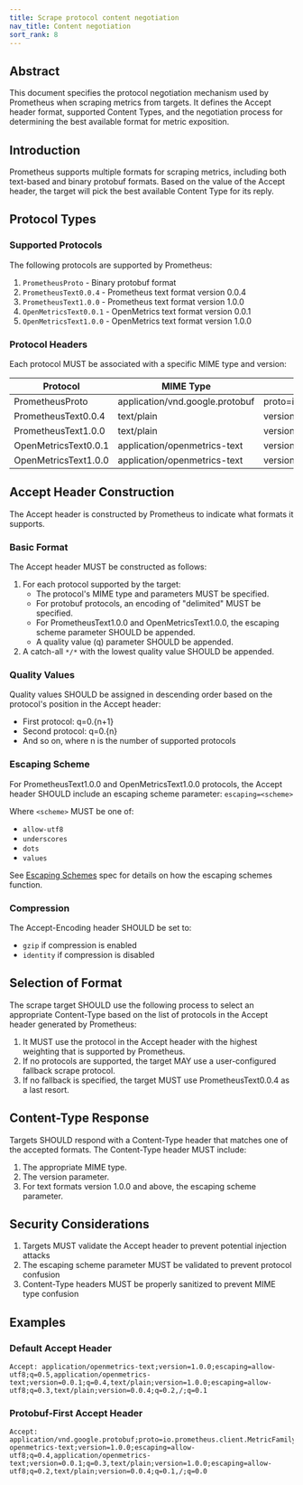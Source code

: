 ```yaml
---
title: Scrape protocol content negotiation
nav_title: Content negotiation
sort_rank: 8
---
```


## Abstract

This document specifies the protocol negotiation mechanism used by Prometheus
when scraping metrics from targets. It defines the Accept header format,
supported Content Types, and the negotiation process for determining the best
available format for metric exposition.

## Introduction

Prometheus supports multiple formats for scraping metrics, including both
text-based and binary protobuf formats. Based on the value of the Accept header,
the target will pick the best available Content Type for its reply.

## Protocol Types

### Supported Protocols

The following protocols are supported by Prometheus:

1. `PrometheusProto` - Binary protobuf format
2. `PrometheusText0.0.4` - Prometheus text format version 0.0.4
3. `PrometheusText1.0.0` - Prometheus text format version 1.0.0
4. `OpenMetricsText0.0.1` - OpenMetrics text format version 0.0.1
5. `OpenMetricsText1.0.0` - OpenMetrics text format version 1.0.0

### Protocol Headers

Each protocol MUST be associated with a specific MIME type and version:

| Protocol             | MIME Type                       | Parameters                                                 |
| -------------------- | ------------------------------- | ---------------------------------------------------------- |
| PrometheusProto      | application/vnd.google.protobuf | proto=io.prometheus.client.MetricFamily;encoding=delimited |
| PrometheusText0.0.4  | text/plain                      | version=0.0.4                                              |
| PrometheusText1.0.0  | text/plain                      | version=1.0.0                                              |
| OpenMetricsText0.0.1 | application/openmetrics-text    | version=0.0.1                                              |
| OpenMetricsText1.0.0 | application/openmetrics-text    | version=1.0.0                                              |

## Accept Header Construction

The Accept header is constructed by Prometheus to indicate what formats
it supports.

### Basic Format

The Accept header MUST be constructed as follows:

1. For each protocol supported by the target:
   - The protocol's MIME type and parameters MUST be specified.
   - For protobuf protocols, an encoding of "delimited" MUST be specified.
   - For PrometheusText1.0.0 and OpenMetricsText1.0.0, the escaping scheme
     parameter SHOULD be appended.
   - A quality value (q) parameter SHOULD be appended.
2. A catch-all `*/*` with the lowest quality value SHOULD be appended.

### Quality Values

Quality values SHOULD be assigned in descending order based on the protocol's
position in the Accept header:

- First protocol: q=0.{n+1}
- Second protocol: q=0.{n}
- And so on, where n is the number of supported protocols

### Escaping Scheme

For PrometheusText1.0.0 and OpenMetricsText1.0.0 protocols, the Accept header
SHOULD include an escaping scheme parameter: `escaping=<scheme>`

Where `<scheme>` MUST be one of:

- `allow-utf8`
- `underscores`
- `dots`
- `values`

See [Escaping Schemes](escaping_schemes.md) spec for details on how the escaping
schemes function.

### Compression

The Accept-Encoding header SHOULD be set to:

- `gzip` if compression is enabled
- `identity` if compression is disabled

## Selection of Format

The scrape target SHOULD use the following process to select an appropriate
Content-Type based on the list of protocols in the Accept header generated by
Prometheus:

1. It MUST use the protocol in the Accept header with the highest weighting that
   is supported by Prometheus.
2. If no protocols are supported, the target MAY use a user-configured fallback
   scrape protocol.
3. If no fallback is specified, the target MUST use PrometheusText0.0.4 as a
   last resort.

## Content-Type Response

Targets SHOULD respond with a Content-Type header that matches one of the
accepted formats. The Content-Type header MUST include:

1. The appropriate MIME type.
2. The version parameter.
3. For text formats version 1.0.0 and above, the escaping scheme parameter.

## Security Considerations

1. Targets MUST validate the Accept header to prevent potential injection attacks
2. The escaping scheme parameter MUST be validated to prevent protocol confusion
3. Content-Type headers MUST be properly sanitized to prevent MIME type confusion

## Examples

### Default Accept Header

```
Accept: application/openmetrics-text;version=1.0.0;escaping=allow-utf8;q=0.5,application/openmetrics-text;version=0.0.1;q=0.4,text/plain;version=1.0.0;escaping=allow-utf8;q=0.3,text/plain;version=0.0.4;q=0.2,/;q=0.1
```

### Protobuf-First Accept Header

```
Accept: application/vnd.google.protobuf;proto=io.prometheus.client.MetricFamily;encoding=delimited;q=0.5,application/
openmetrics-text;version=1.0.0;escaping=allow-utf8;q=0.4,application/openmetrics-text;version=0.0.1;q=0.3,text/plain;version=1.0.0;escaping=allow-utf8;q=0.2,text/plain;version=0.0.4;q=0.1,/;q=0.0
```
